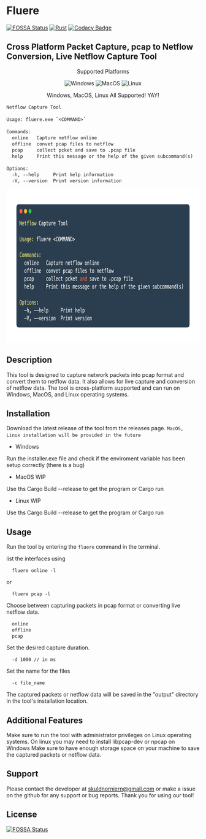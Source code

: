 # Fluere

[![FOSSA Status](https://app.fossa.com/api/projects/git%2Bgithub.com%2FSkuldNorniern%2Ffluere.svg?type=shield)](https://app.fossa.com/projects/git%2Bgithub.com%2FSkuldNorniern%2Ffluere?ref=badge_shield)
[![Rust](https://github.com/SkuldNorniern/fluere/actions/workflows/rust.yml/badge.svg)](https://github.com/SkuldNorniern/fluere/actions/workflows/rust.yml)
[![Codacy Badge](https://app.codacy.com/project/badge/Grade/9bb831ce9bab4ed394763bf9d6583773)](https://www.codacy.com/gh/SkuldNorniern/fluere/dashboard?utm_source=github.com&utm_medium=referral&utm_content=SkuldNorniern/fluere&utm_campaign=Badge_Grade)

## Cross Platform Packet Capture, pcap to Netflow Conversion, Live Netflow Capture Tool

<p align="center" align="right">
  Supported Platforms
</p>
<p align="center" align="right">
  <img alt="Windows" src="https://img.shields.io/badge/Windows-0078D6?style=for-the-badge&logo=windows&logoColor=white"/>
  <img alt="MacOS" src="https://img.shields.io/badge/mac%20os-000000?style=for-the-badge&logo=macos&logoColor=F0F0F0"/>
  <img alt="Linux" src="https://img.shields.io/badge/Linux-FCC624?style=for-the-badge&logo=linux&logoColor=black"/>
</p>
<p align="center" align="right">
  Windows, MacOS, Linux All Supported! YAY! 
</p>


```
Netflow Capture Tool

Usage: fluere.exe `<COMMAND>`

Commands:
  online   Capture netflow online
  offline  convet pcap files to netflow
  pcap     collect pcket and save to .pcap file
  help     Print this message or the help of the given subcommand(s)

Options:
  -h, --help     Print help information
  -V, --version  Print version information
```
<div align="center">
    <img src="https://github.com/SkuldNorniern/fluere/blob/main/images/main.png" alt="Help Image" width="770" height="401"></img>
</div>

## Description

This tool is designed to capture network packets into pcap format and convert them to netflow data. It also allows for live capture and conversion of netflow data. The tool is cross-platform supported and can run on Windows, MacOS, and Linux operating systems.

## Installation

Download the latest release of the tool from the releases page.
`MacOS, Linux installation will be provided in the future`

- Windows

Run the installer.exe file and check if the enviroment variable has been setup correctly (there is a bug)

- MacOS
  WIP

Use ths Cargo Build --release to get the program or Cargo run

- Linux
  WIP

Use ths Cargo Build --release to get the program or Cargo run

## Usage

Run the tool by entering the `fluere` command in the terminal.

list the interfaces using

```
  fluere online -l
```

or

```
  fluere pcap -l
```

Choose between capturing packets in pcap format or converting live netflow data.

```
  online
  offline
  pcap
```

Set the desired capture duration.

```
  -d 1000 // in ms
```

Set the name for the files

```
  -c file_name
```

The captured packets or netflow data will be saved in the "output" directory in the tool's installation location.

## Additional Features

Make sure to run the tool with administrator privileges on Linux operating systems.
On linux you may need to install libpcap-dev or npcap on Windows
Make sure to have enough storage space on your machine to save the captured packets or netflow data.

## Support

Please contact the developer at skuldnorniern@gmail.com or make a issue on the github for any support or bug reports. Thank you for using our tool!

## License

[![FOSSA Status](https://app.fossa.com/api/projects/git%2Bgithub.com%2FSkuldNorniern%2Ffluere.svg?type=large)](https://app.fossa.com/projects/git%2Bgithub.com%2FSkuldNorniern%2Ffluere?ref=badge_large)
